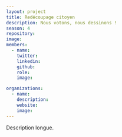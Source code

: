 ```yaml
---
layout: project
title: Redécoupage citoyen
description: Nous votons, nous dessinons !
season: 4
repository:
image:
members:
  - name:
    twitter:
    linkedin:
    github:
    role:
    image:

organizations:
  - name:
    description:
    website:
    image:
---
```


Description longue.
